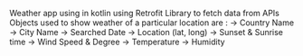 Weather app using in kotlin using Retrofit Library to fetch data from APIs
Objects used to show weather of a particular location are :
-> Country Name
-> City Name
-> Searched Date
-> Location (lat, long)
-> Sunset & Sunrise time
-> Wind Speed & Degree
-> Temperature
-> Humidity



